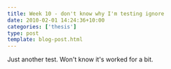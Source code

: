 ```yaml
---
title: Week 10 - don't know why I'm testing ignore
date: 2010-02-01 14:24:36+10:00
categories: ['thesis']
type: post
template: blog-post.html
---
```

Just another test. Won't know it's worked for a bit.